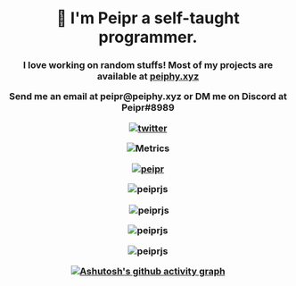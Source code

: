 <h1 align="center">👋 I'm Peipr a self-taught programmer.</h1>
<h3 align="center">I love working on random stuffs! Most of my projects are available at <a href="peiphy.xyz">peiphy.xyz</a>
<p align="center">Send me an email at <b>peipr@peiphy.xyz<b> or DM me on Discord at <b>Peipr#8989</b> </p>
<p align="center"> <a href="https://twitter.com/peipr1" target="blank"><img src="https://img.shields.io/twitter/follow/peipr1?logo=twitter&style=for-the-badge" alt="twitter" /></a> </p>

![Metrics](https://metrics.lecoq.io/peiprjs?template=terminal&languages=1&pagespeed=1&tweets=1&music=1&support=1&traffic=1&achievements=1&calendar=1&habits=1&lines=1&stargazers=1&base=header%2C%20activity%2C%20community%2C%20repositories%2C%20metadata&base.indepth=false&base.hireable=false&base.skip=false&languages=false&languages.limit=8&languages.threshold=0%25&languages.other=false&languages.colors=github&languages.sections=most-used&languages.indepth=false&languages.analysis.timeout=15&languages.categories=markup%2C%20programming&languages.recent.categories=markup%2C%20programming&languages.recent.load=300&languages.recent.days=14&stargazers=false&stargazers.charts=true&stargazers.charts.type=classic&stargazers.worldmap=false&stargazers.worldmap.sample=0&lines=false&lines.sections=base&lines.repositories.limit=4&lines.history.limit=1&habits=false&habits.from=200&habits.days=14&habits.facts=true&habits.charts=false&habits.charts.type=classic&habits.trim=false&habits.languages.limit=8&habits.languages.threshold=0%25&calendar=false&calendar.limit=1&achievements=false&achievements.threshold=X&achievements.secrets=true&achievements.display=detailed&achievements.limit=0&traffic=false&support=false&pagespeed=false&pagespeed.url=peiphy.xyz&pagespeed.detailed=false&pagespeed.screenshot=false&pagespeed.pwa=false&tweets=false&tweets.user=peipr1&tweets.attachments=false&tweets.limit=6&music=false&music.provider=spotify&music.user=peproure&music.mode=recent&music.limit=6&music.played.at=true&music.time.range=short&music.top.type=tracks&config.timezone=Europe%2FBerlin)

<p align="center"> <a href="https://github.com/ryo-ma/github-profile-trophy"><img src="https://github-profile-trophy.vercel.app/?username=peiprjs&theme=radical" alt="peipr" /></a> </p>


<p align="center"><img align="center" src="https://github-readme-stats.vercel.app/api/top-langs/?username=peiprjs&theme=radical" alt="peiprjs" /></p>

<p align="center">&nbsp;<img align="center" src="https://github-readme-stats.vercel.app/api?username=peiprjs&show_icons=true&theme=radical&locale=en" alt="peiprjs" /></p>

<p align="center"><img align="center" src="https://github-readme-streak-stats.herokuapp.com/?user=peiprjs&theme=radical" alt="peiprjs" /></p>


<p align="center"> <img src="https://komarev.com/ghpvc/?username=peiprjs&label=Profile%20views&color=0e75b6&style=plastic" alt="peiprjs" /> </p>

[![Ashutosh's github activity graph](https://activity-graph.herokuapp.com/graph?username=peiprjs)](https://activity-graph.herokuapp.com/graph?username=peiprjs)
